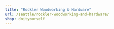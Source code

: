 ```yaml
---
title: "Rockler Woodworking & Hardware"
url: /seattle/rockler-woodworking-and-hardware/
shop: doityourself
---
```

